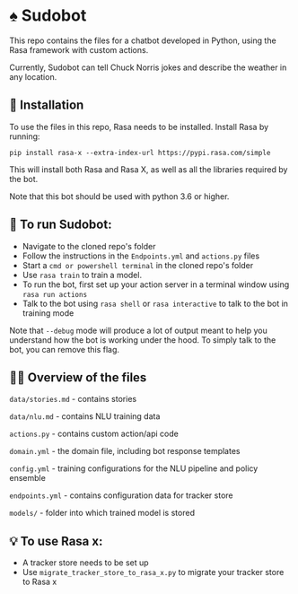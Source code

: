 # :spades: Sudobot

This repo contains the files for a chatbot developed in Python, using the Rasa framework with custom actions.

Currently, Sudobot can tell Chuck Norris jokes and describe the weather in any location.

## 👷‍ Installation

To use the files in this repo, Rasa needs to be installed. Install Rasa by running:
```
pip install rasa-x --extra-index-url https://pypi.rasa.com/simple
```
This will install both Rasa and Rasa X, as well as all the libraries required by the bot.

Note that this bot should be used with python 3.6 or higher.

## 🤖 To run Sudobot:

- Navigate to the cloned repo's folder
- Follow the instructions in the `Endpoints.yml` and `actions.py` files
- Start a `cmd or powershell terminal` in the cloned repo's folder
- Use `rasa train` to train a model.
- To run the bot, first set up your action server in a terminal window using ```rasa run actions```
- Talk to the bot using `rasa shell` or `rasa interactive` to talk to the bot in training mode

Note that `--debug` mode will produce a lot of output meant to help you understand how the bot is working 
under the hood. To simply talk to the bot, you can remove this flag.

## 👩‍💻 Overview of the files

`data/stories.md` - contains stories 

`data/nlu.md` - contains NLU training data

`actions.py` - contains custom action/api code

`domain.yml` - the domain file, including bot response templates

`config.yml` - training configurations for the NLU pipeline and policy ensemble

`endpoints.yml` - contains configuration data for tracker store

`models/` - folder into which trained model is stored

## :bulb: To use Rasa x:
- A tracker store needs to be set up
- Use `migrate_tracker_store_to_rasa_x.py` to migrate your tracker store to Rasa x
